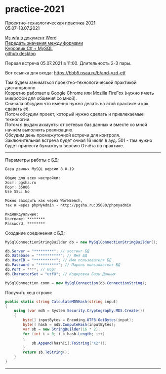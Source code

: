 # practice-2021

Проектно-технологическая практика 2021  
05.07-18.07.2021  

[Из wfa в документ Word](https://youtu.be/vQ7uW6g0z-U)  
[Передать значения между формами](https://youtu.be/29q1Lz8ErMc)  
[Курсовик C# + MySQL](https://pcoding.ru/pdf/CourseProject.pdf)  
[github desktop](https://desktop.github.com/)  

Первая встреча 05.07.2021 в 11:00. Длительность 2-3 пары.  

Вот ссылка для входа: https://bbb5.psaa.ru/b/and-vzd-etf  

Там будем заниматься проектно-технологической практикой дистанционно.  
Корретно работает в Google Chrome или Mozilla FireFox (нужно иметь микрофон для общения со мной).  
Сначала обсудим что именно нужно делать на этой практике и как сдавать её.  
Потом обсудим проект, который нужно сделать и привлекаемые технологии.  
Потом я выдам аккаунты от сетевых баз данных и вместе со мной начнём выполнять реализацию.  
Обсудим день промежуточной встречи для контроля.  
Заключительная встреча будет очная 16 июля в ауд. 501 - там нужно будет принести бумажную версию Отчёта по практике.  

---
  
Параметры работы с БД:  

```txt
База данных MySQL версии 8.0.19  

Общие для всех настройки:  
Хост: pgsha.ru  
Порт: 35006  
Use SSL: No  

Можно заходить как через WorkBench, 
так и через phpMyAdmin - http://pgsha.ru:35080/phpmyadmin

Индивидуальные:
Username: ********
Password: ********
```

Создание соединения с БД:  

```C#
MySqlConnectionStringBuilder db = new MySqlConnectionStringBuilder();

db.Server = "*********"; // хостинг БД
db.Database = "**********"; // Имя БД
db.UserID = "**********"; // Имя пользователя БД
db.Password = "*********"; // Пароль пользователя БД
db.Port = ****; // Порт
db.CharacterSet = "utf8"; // Кодировка Базы Данных

MySqlConnection conn = new MySqlConnection(db.ConnectionString);
```

Получить хеш строки:  

```C#
public static string CalculateMD5Hash(string input)
{
    using (var md5 = System.Security.Cryptography.MD5.Create())
    {
        byte[] inputBytes = Encoding.UTF8.GetBytes(input);
        byte[] hash = md5.ComputeHash(inputBytes);
        var sb = new StringBuilder(16 * 2);
        for (int i = 0; i < hash.Length; i++)
        {
            sb.Append(hash[i].ToString("X2"));
        }
        return sb.ToString();
    }
}
```

---  

```

```
